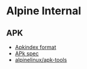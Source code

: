 # Alpine Internal

## APK
* [Apkindex format](https://wiki.alpinelinux.org/wiki/Apkindex_format)
* [APk spec](https://wiki.alpinelinux.org/wiki/Apk_spec)
* [alpinelinux/apk-tools](https://github.com/alpinelinux/apk-tools)
